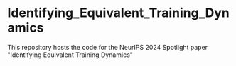 # Identifying_Equivalent_Training_Dynamics
This repository hosts the code for the NeurIPS 2024 Spotlight paper "Identifying Equivalent Training Dynamics"
